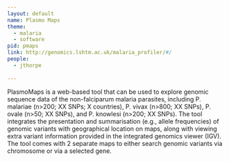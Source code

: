 ```yaml
---
layout: default
name: Plasmo Maps
theme: 
  - malaria
  - software
pid: pmaps
link: http://genomics.lshtm.ac.uk/malaria_profiler/#/
people:
  - jthorpe
  
---
```


PlasmoMaps is a web-based tool that can be used to explore genomic sequence data of the non-falciparum malaria parasites, including P. malariae (n>200; XX SNPs; X countries), P. vivax (n>800; XX SNPs), P. ovale (n>50; XX SNPs), and P. knowlesi (n>200; XX SNPs). The tool integrates the presentation and summarisation (e.g., allele frequencies) of genomic variants with geographical location on maps, along with viewing extra variant information provided in the integrated genomics viewer (IGV). The tool comes with 2 separate maps to either search genomic variants via chromosome or via a selected gene.